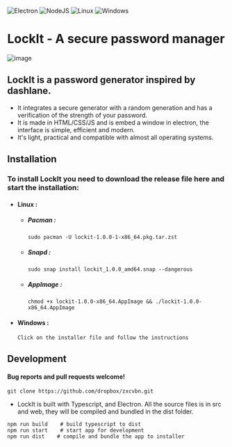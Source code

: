 ![Electron](https://img.shields.io/badge/Electron-2B2E3A?style=for-the-badge&logo=electron&logoColor=9FEAF9)
![NodeJS](https://img.shields.io/badge/Node.js-339933?style=for-the-badge&logo=nodedotjs&logoColor=white)
![Linux](https://img.shields.io/badge/Linux-FCC624?style=for-the-badge&logo=linux&logoColor=black)
![Windows](https://img.shields.io/badge/Windows-0078D6?style=for-the-badge&logo=windows&logoColor=white)

# LockIt - A secure password manager

![image](https://user-images.githubusercontent.com/46485459/206547908-a472b81c-585a-427f-a354-cf85007571e4.png)

## LockIt is a password generator inspired by dashlane.

- It integrates a secure generator with a random generation and has a verification of the strength of your password.
- It is made in HTML/CSS/JS and is embed a window in electron, the interface is simple, efficient and modern.
- It's light, practical and compatible with almost all operating systems.

## Installation

### To install LockIt you need to download the release file here and start the installation:

* #### Linux :
    * ##### Pacman :
        ```
        sudo pacman -U lockit-1.0.0-1-x86_64.pkg.tar.zst
        ```
    * ##### Snapd :
        ```
        sudo snap install lockit_1.0.0_amd64.snap --dangerous
        ```
    * ##### AppImage : 
        ```
        chmod +x lockit-1.0.0-x86_64.AppImage && ./lockit-1.0.0-x86_64.AppImage
        ```
* #### Windows : 
    ```
    Click on the installer file and follow the instructions
    ```

## Development

#### Bug reports and pull requests welcome!

```
git clone https://github.com/dropbox/zxcvbn.git
```

- LockIt is built with Typescript, and Electron. All the source files is in src and web, they will be compiled and bundled in the dist folder.

```shell
npm run build    # build typescript to dist
npm run start    # start app for development
npm run dist    # compile and bundle the app to installer
```
